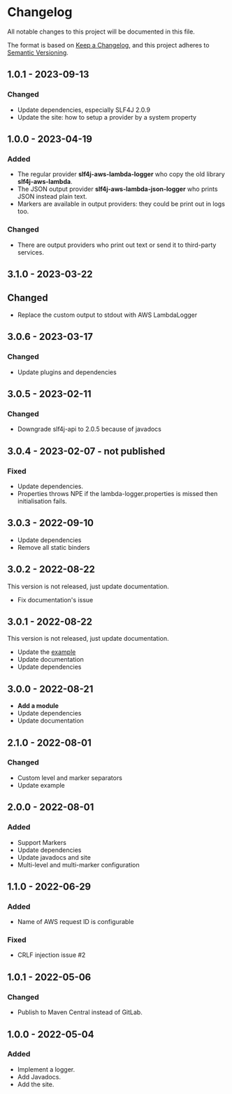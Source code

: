 # Changelog
All notable changes to this project will be documented in this file.

The format is based on [Keep a Changelog](https://keepachangelog.com/en/1.0.0/),
and this project adheres to [Semantic Versioning](https://semver.org/spec/v2.0.0.html).

## 1.0.1 - 2023-09-13
### Changed
- Update dependencies, especially SLF4J 2.0.9
- Update the site: how to setup a provider by a system property

## 1.0.0 - 2023-04-19
### Added
- The regular provider **slf4j-aws-lambda-logger** who copy the old library **slf4j-aws-lambda**.
- The JSON output provider **slf4j-aws-lambda-json-logger** who prints JSON instead plain text.
- Markers are available in output providers: they could be print out in logs too.

### Changed
- There are output providers who print out text or send it to third-party services.

## 3.1.0 - 2023-03-22
## Changed
- Replace the custom output to stdout with AWS LambdaLogger

## 3.0.6 - 2023-03-17
### Changed
- Update plugins and dependencies

## 3.0.5 - 2023-02-11
### Changed
- Downgrade slf4j-api to 2.0.5 because of javadocs

## 3.0.4 - 2023-02-07 - not published
### Fixed
- Update dependencies.
- Properties throws NPE if the lambda-logger.properties is missed then initialisation fails.

## 3.0.3 - 2022-09-10
- Update dependencies
- Remove all static binders

## 3.0.2 - 2022-08-22
This version is not released, just update documentation.

- Fix documentation's issue

## 3.0.1 - 2022-08-22
This version is not released, just update documentation.

- Update the [example](example-lambda)
- Update documentation
- Update dependencies

## 3.0.0 - 2022-08-21
- **Add a module**
- Update dependencies
- Update documentation

## 2.1.0 - 2022-08-01
### Changed
- Custom level and marker separators
- Update example

## 2.0.0 - 2022-08-01
### Added
- Support Markers
- Update dependencies
- Update javadocs and site
- Multi-level and multi-marker configuration

## 1.1.0 - 2022-06-29
### Added
- Name of AWS request ID is configurable
### Fixed
- CRLF injection issue #2

## 1.0.1 - 2022-05-06
### Changed
- Publish to Maven Central instead of GitLab.

## 1.0.0 - 2022-05-04
### Added
- Implement a logger.
- Add Javadocs.
- Add the site.
